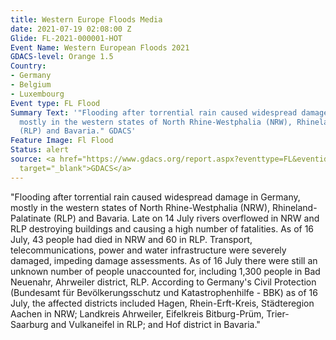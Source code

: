```yaml
---
title: Western Europe Floods Media
date: 2021-07-19 02:08:00 Z
Glide: FL-2021-000001-HOT
Event Name: Western European Floods 2021
GDACS-level: Orange 1.5
Country:
- Germany
- Belgium
- Luxembourg
Event type: FL Flood
Summary Text: '"Flooding after torrential rain caused widespread damage in Germany,
  mostly in the western states of North Rhine-Westphalia (NRW), Rhineland-Palatinate
  (RLP) and Bavaria." GDACS'
Feature Image: Fl Flood
Status: alert
source: <a href="https://www.gdacs.org/report.aspx?eventtype=FL&eventid=1100958&episodeid=1"
  target="_blank">GDACS</a>
---
```


"Flooding after torrential rain caused widespread damage in Germany, mostly in the western states of North Rhine-Westphalia (NRW), Rhineland-Palatinate (RLP) and Bavaria. Late on 14 July rivers overflowed in NRW and RLP destroying buildings and causing a high number of fatalities. As of 16 July, 43 people had died in NRW and 60 in RLP. Transport, telecommunications, power and water infrastructure were severely damaged, impeding damage assessments. As of 16 July there were still an unknown number of people unaccounted for, including 1,300 people in Bad Neuenahr, Ahrweiler district, RLP. According to Germany's Civil Protection (Bundesamt für Bevölkerungsschutz und Katastrophenhilfe - BBK) as of 16 July, the affected districts included Hagen, Rhein-Erft-Kreis, Städteregion Aachen in NRW; Landkreis Ahrweiler, Eifelkreis Bitburg-Prüm, Trier-Saarburg and Vulkaneifel in RLP; and Hof district in Bavaria."
